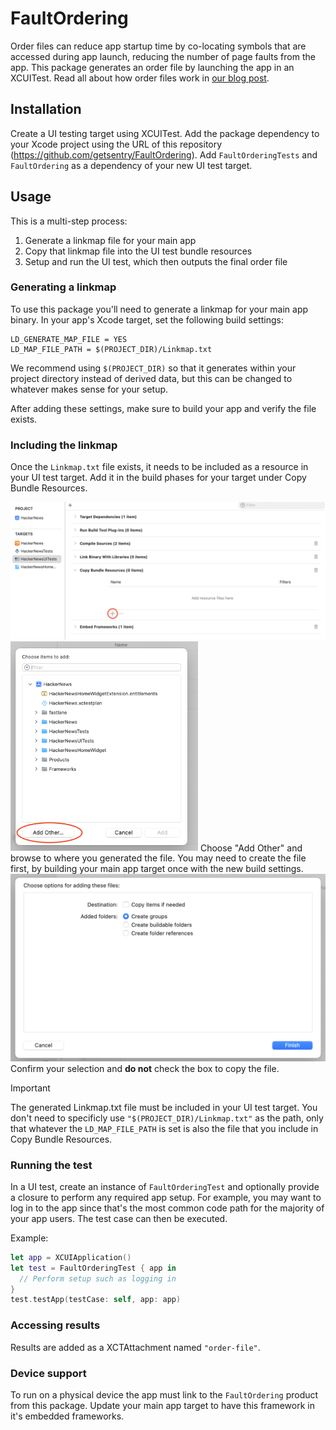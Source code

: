 # FaultOrdering

Order files can reduce app startup time by co-locating symbols that are accessed during app launch, reducing the number of page faults from the app. This package generates an order
file by launching the app in an XCUITest. Read all about how order files work in [our blog post](https://www.emergetools.com/blog/posts/FasterAppStartupOrderFiles).

## Installation

Create a UI testing target using XCUITest. Add the package dependency to your Xcode project using the URL of this repository (https://github.com/getsentry/FaultOrdering).
Add `FaultOrderingTests` and `FaultOrdering` as a dependency of your new UI test target.

## Usage

This is a multi-step process:

1. Generate a linkmap file for your main app
2. Copy that linkmap file into the UI test bundle resources
3. Setup and run the UI test, which then outputs the final order file

### Generating a linkmap

To use this package you'll need to generate a linkmap for your main app binary. In your app's Xcode target, set the following build settings:

```
LD_GENERATE_MAP_FILE = YES
LD_MAP_FILE_PATH = $(PROJECT_DIR)/Linkmap.txt
```

We recommend using `$(PROJECT_DIR)` so that it generates within your project directory instead of derived data, but this can be changed to whatever makes sense for your setup.

After adding these settings, make sure to build your app and verify the file exists.

### Including the linkmap

Once the `Linkmap.txt` file exists, it needs to be included as a resource in your UI test target. Add it in the build phases for your target under Copy Bundle Resources.

<img src="images/copy.png" width="600" alt="Copy Bundle Resources">

<img src="images/choose.png" width="300" alt="Choose File">
Choose "Add Other" and browse to where you generated the file. You may need to create the file first, by building your main app target once with the new build settings.

<img src="images/confirm.png" width="600" alt="Confirm">
Confirm your selection and <strong>do not</strong> check the box to copy the file.

> [!IMPORTANT]
> The generated Linkmap.txt file must be included in your UI test target. You don't need to specificly use `"$(PROJECT_DIR)/Linkmap.txt"` as the path, only that whatever the `LD_MAP_FILE_PATH` is set is also the file that you include in Copy Bundle Resources.

### Running the test

In a UI test, create an instance of `FaultOrderingTest` and optionally provide a closure to perform any required app setup. For example, you may want to log in to the app since that's the most common code path for the majority of your app users. The test case can then be executed.

Example:

```swift
let app = XCUIApplication()
let test = FaultOrderingTest { app in
  // Perform setup such as logging in
}
test.testApp(testCase: self, app: app)
```

### Accessing results

Results are added as a XCTAttachment named `"order-file"`.

### Device support

To run on a physical device the app must link to the `FaultOrdering` product from this package. Update your main app target to have this framework in it's embedded frameworks.
